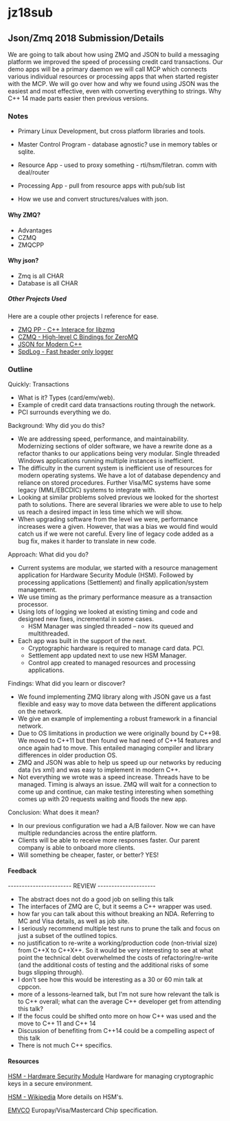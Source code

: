 # jz18sub
## Json/Zmq 2018 Submission/Details ##

We are going to talk about how using ZMQ and JSON to build a messaging platform we improved the speed of processing credit card transactions.
Our demo apps will be a primary daemon we will call MCP which connects various individual resources or processing apps that when started register with the MCP.
We will go over how and why we found using JSON was the easiest and most effective, even with converting everything to strings.
Why C++ 14 made parts easier then previous versions.


### Notes ###
- Primary Linux Development, but cross platform libraries and tools.

- Master Control Program - database agnostic?  use in  memory tables or sqlite.
- Resource App - used to proxy something - rti/hsm/filetran.  comm with deal/router
- Processing App - pull from resource apps with pub/sub list
- How we use and convert structures/values with json.

#### Why ZMQ?  ####
- Advantages
- CZMQ
- ZMQCPP

#### Why json? ####
- Zmq is all CHAR
- Database is all CHAR

##### Other Projects Used ######
Here are a couple other projects I reference for ease.

- [ZMQ PP - C++ Interace for libzmq](https://github.com/zeromq/zmqpp)
- [CZMQ - High-level C Bindings for ZeroMQ](http://czmq.zeromq.org/)
- [JSON for Modern C++](https://github.com/nlohmann/json)
- [SpdLog - Fast header only logger](https://github.com/gabime/spdlog)


### Outline ###

Quickly: Transactions  
- What is it? Types (card/emv/web).  
- Example of credit card data transactions routing through the network. 
- PCI surrounds everything we do. 

Background: Why did you do this?
- We are addressing speed, performance, and maintainability.   Modernizing sections of older software, we have a rewrite done as a refactor thanks to our applications being very modular.  Single threaded Windows applications running multiple instances is inefficient.   
- The difficulty in the current system is inefficient use of resources for modern operating systems. We have a lot of database dependency and reliance on stored procedures. Further Visa/MC systems have some legacy (MML/EBCDIC) systems to integrate with. 
- Looking at similar problems solved previous we looked for the shortest path to solutions. There are several libraries we were able to use to help us reach a desired impact in less time which we will show. 
- When upgrading software from the level we were, performance increases were a given.  However, that was a bias we would find would catch us if we were not careful.  Every line of legacy code added as a bug fix, makes it harder to translate in new code. 

Approach: What did you do? 
- Current systems are modular, we started with a resource management application for Hardware Security Module (HSM).  Followed by processing applications (Settlement) and finally application/system management. 
- We use timing as the primary performance measure as a transaction processor. 
- Using lots of logging we looked at existing timing and code and designed new fixes, incremental in some cases. 
  - HSM Manager was singled threaded – now its queued and multithreaded. 
- Each app was built in the support of the next. 
  - Cryptographic hardware is required to manage card data. PCI. 
  - Settlement app updated next to use new HSM Manager. 
  - Control app created to managed resources and processing applications. 

Findings: What did you learn or discover? 
- We found implementing ZMQ library along with JSON gave us a fast flexible and easy way to move data between the different applications on the network. 
- We give an example of implementing a robust framework in a financial network. 
- Due to OS limitations in production we were originally bound by C++98.  We moved to C++11 but then found we had need of C++14 features and once again had to move.  This entailed managing compiler and library differences in older production OS. 
- ZMQ and JSON was able to help us speed up our networks by reducing data (vs xml) and was easy to implement in modern C++. 
- Not everything we wrote was a speed increase. Threads have to be managed. Timing is always an issue. ZMQ will wait for a connection to come up and continue, can make testing interesting when something comes up with 20 requests waiting and floods the new app. 

Conclusion: What does it mean? 
- In our previous configuration we had a A/B failover. Now we can have multiple redundancies across the entire platform. 
- Clients will be able to receive more responses faster. Our parent company is able to onboard more clients. 
- Will something be cheaper, faster, or better? YES! 


#### Feedback
----------------------- REVIEW ---------------------
- The abstract does not do a good job on selling this talk
- The interfaces of ZMQ are C, but it seems a C++ wrapper was used.
- how far you can talk about this without breaking an NDA. Referring to MC and Visa details, as well as  job site.
- I seriously recommend multiple test runs to prune the talk and focus on just a subset of the outlined topics.
- no justification to re-write a working/production code (non-trivial size) from C++X to C++X++. So it would be very interesting to see at what point the technical debt overwhelmed the costs of refactoring/re-write (and the additional costs of testing and the additional risks of some bugs slipping through).
- I don't see how this would be interesting as a 30 or 60 min talk at cppcon.
- more of a lessons-learned talk, but I'm not sure how relevant the talk is to C++ overall; what can the average C++ developer get from attending this talk?
- If the focus could be shifted onto more on how C++ was used and the move to C++ 11 and C++ 14
- Discussion of benefiting from C++14 could be a compelling aspect of this talk
- There is not much C++ specifics.



#### Resources ####
[HSM - Hardware Security Module](https://safenet.gemalto.com/data-encryption/hardware-security-modules-hsms)
Hardware for managing cryptographic keys in a secure environment.

[HSM - Wikipedia](https://en.wikipedia.org/wiki/Hardware_security_module)
More details on HSM's.

[EMVCO](http://www.emvco.com)
Europay/Visa/Mastercard Chip specification.


